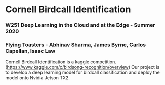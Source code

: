 # Cornell Birdcall Identification
### W251 Deep Learning in the Cloud and at the Edge - Summer 2020
### Flying Toasters - Abhinav Sharma, James Byrne, Carlos Capellan, Isaac Law

Cornell Birdcall Identification is a kaggle competition. (https://www.kaggle.com/c/birdsong-recognition/overview) Our project is to develop a deep learning model for birdcall classification and deploy the model onto Nvidia Jetson TX2.

